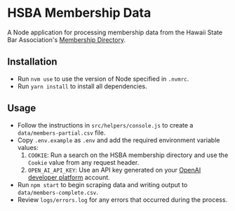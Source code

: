 # HSBA Membership Data

A Node application for processing membership data from the Hawaii State Bar Association's [Membership Directory](https://hsba.org/HSBA/Membership_Directory.aspx).

## Installation

- Run `nvm use` to use the version of Node specified in `.nvmrc`.
- Run `yarn install` to install all dependencies.

## Usage

- Follow the instructions in `src/helpers/console.js` to create a `data/members-partial.csv` file.
- Copy `.env.example` as `.env` and add the required environment variable values:
  1. `COOKIE`: Run a search on the HSBA membership directory and use the `Cookie` value from any request header.
  2. `OPEN_AI_API_KEY`: Use an API key generated on your [OpenAI developer platform](https://platform.openai.com/docs/overview) account.
- Run `npm start` to begin scraping data and writing output to `data/members-complete.csv`.
- Review `logs/errors.log` for any errors that occurred during the process.
